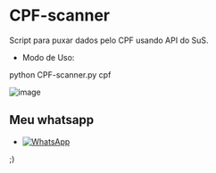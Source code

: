 # CPF-scanner
Script para puxar dados pelo CPF usando API do SuS.

- Modo de Uso:

python CPF-scanner.py cpf

 
![image](https://user-images.githubusercontent.com/64388710/124200381-92ace800-daab-11eb-8ba9-cd63993ddd8f.png)

## Meu whatsapp
* <a href="https://wa.me/message/2C2AT3EHOZNQK1"><img alt="WhatsApp" src="https://img.shields.io/badge/:)%20Do%20Dev-25D366?style=for-the-badge&logo=whatsapp&logoColor=white"/></a>

;)
